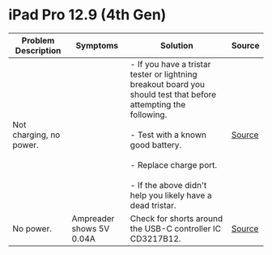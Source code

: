 #  iPad Pro 12.9 (4th Gen)

| Problem Description     | Symptoms                 | Solution                                                                                                                                                                                                                                                  | Source                                                                      |
| ----------------------- | ------------------------ | --------------------------------------------------------------------------------------------------------------------------------------------------------------------------------------------------------------------------------------------------------- | --------------------------------------------------------------------------- |
| Not charging, no power. |                          | - If you have a tristar tester or lightning breakout board you should test that before attempting the following.<br><br>- Test with a known good battery.<br><br>- Replace charge port.<br><br>- If the above didn't help you likely have a dead tristar. | [Source](https://www.youtube.com/watch?v=bhkcc9CZeYU)                       |
| No power.               | Ampreader shows 5V 0.04A | Check for shorts around the USB-C controller IC CD3217B12.                                                                                                                                                                                                | [Source](https://old.repair.wiki/w/A2229/A2069_2020_12.9%E2%80%9D_iPad_Pro) |
